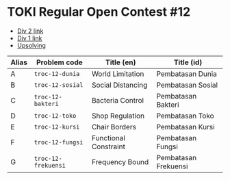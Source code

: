 # TOKI Regular Open Contest #12

- [Div 2 link](https://tlx.toki.id/contests/troc-12-div-2)
- [Div 1 link](https://tlx.toki.id/contests/troc-12-div-1)
- [Upsolving](https://tlx.toki.id/problems/troc-12)

| Alias | Problem code        | Title (en)            | Title (id)           |
| ----- | ------------------- | --------------------- | -------------------- |
| A     | `troc-12-dunia`     | World Limitation      | Pembatasan Dunia     |
| B     | `troc-12-sosial`    | Social Distancing     | Pembatasan Sosial    |
| C     | `troc-12-bakteri`   | Bacteria Control      | Pembatasan Bakteri   |
| D     | `troc-12-toko`      | Shop Regulation       | Pembatasan Toko      |
| E     | `troc-12-kursi`     | Chair Borders         | Pembatasan Kursi     |
| F     | `troc-12-fungsi`    | Functional Constraint | Pembatasan Fungsi    |
| G     | `troc-12-frekuensi` | Frequency Bound       | Pembatasan Frekuensi |
